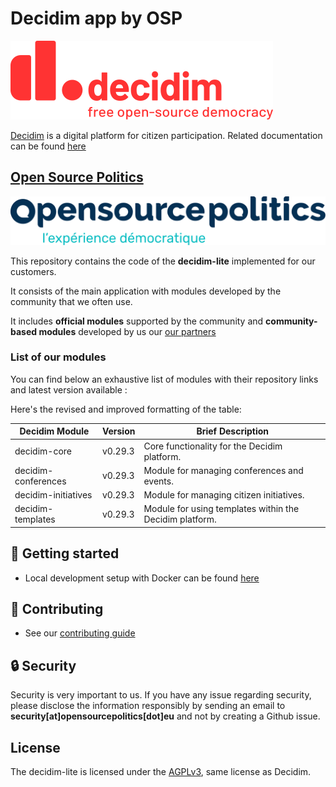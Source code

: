 # Decidim app by OSP

![](./docs/decidim-logo-claim.svg)

[Decidim](https://github.com/decidim/decidim) is a digital platform for citizen participation. Related documentation can be found [here](https://docs.decidim.org)

## [Open Source Politics](https://opensourcepolitics.eu/)
![Open Source Politics](./docs/open-source-politics.svg)

This repository contains the code of the **decidim-lite** implemented for our customers.

It consists of the main application with modules developed by the community that we often use.

It includes **official modules** supported by the community and **community-based modules** developed by us our [our partners](https://github.com/decidim-ice)

### List of our modules

You can find below an exhaustive list of modules with their repository links and latest version available :

Here's the revised and improved formatting of the table:

| Decidim Module                                                                                                          | Version | Brief Description                                                                                                                                                             |
|-------------------------------------------------------------------------------------------------------------------------|---------|------------------------------------------------------------------------------------------------------------------------------------------------------------------------------|
| decidim-core                                                                                                            | v0.29.3 | Core functionality for the Decidim platform.                                                                                                                                  |
| decidim-conferences                                                                                                     | v0.29.3 | Module for managing conferences and events.                                                                                                                                   |
| decidim-initiatives                                                                                                     | v0.29.3 | Module for managing citizen initiatives.                                                                                                                                      |
| decidim-templates                                                                                                       | v0.29.3 | Module for using templates within the Decidim platform.       

## 🚀 Getting started
- Local development setup with Docker can be found [here](./docs/DOCKER.md)

## 👋 Contributing
- See our [contributing guide](./docs/CONTRIBUTING.md)

## 🔒 Security
Security is very important to us. If you have any issue regarding security, please disclose the information responsibly by sending an email to **security[at]opensourcepolitics[dot]eu** and not by creating a Github issue.

## License
The decidim-lite is licensed under the [AGPLv3](./LICENSE-AGPLV3.txt), same license as Decidim.
